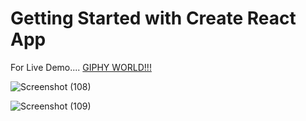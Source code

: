 # Getting Started with Create React App

For Live Demo.... [GIPHY WORLD!!!](https://giphy-sable.vercel.app/)

![Screenshot (108)](https://user-images.githubusercontent.com/90024300/235487650-4c24b783-1119-451c-8b58-1de59f8c870b.png)

![Screenshot (109)](https://user-images.githubusercontent.com/90024300/235487681-867e6248-80dc-4184-aa22-205614ec6b7e.png)
